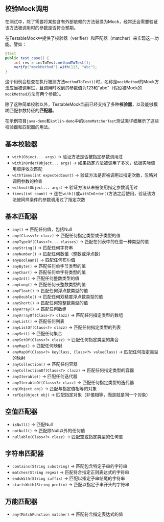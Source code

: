 校验Mock调用
---

在测试中，除了需要将某些含有外部依赖的方法替换为Mock，经常还会需要验证该方法被调用时的参数是否符合预期。

在TestableMock中提供了校验器（verifier）和匹配器（matcher）来实现这一功能。譬如：

```java
@Test
public test_case() {
    int res = insToTest.methodToTest();
    verify("mockMethod").with(123, "abc");
}
```

这个用例会检查在执行被测方法`methodToTest()`时，名称是`mockMethod`的Mock方法应当被调用过，且调用时收到的参数值为123和"abc"（假设被Mock的`mockMethod`方法有两个参数）。

除了这种简单校验以外，TestableMock当前已经支持了多种**校验器**，以及能够模糊匹配参数特征的**匹配器**。

在示例项目`java-demo`和`kotlin-demo`中的`DemoMatcherTest`测试类详细展示了这些校验器和匹配器的用法。

## 基本校验器

- `with(Object... args)` → 验证方法是否被指定参数调用过
- `withInOrder(Object... args)` → 如果指定方法被调用了多次，依据实际调用顺序依次匹配
- `withTimes(int expectedCount)` → 验证方法是否被调用过指定次数，忽略对调用参数的检查
- `without(Object... args)` → 验证方法从未被使用指定参数调用过
- `times(int count)` → 连在`with()`或`withInOrder()`方法之后使用，验证该方法被同样条件的参数调用过了指定次数

## 基本匹配器

- `any()` → 匹配任何值，包括Null
- `any(Class<?> clazz)` → 匹配任何指定类型或子类型的值
- `anyTypeOf(Class<?>... classes)` → 匹配在列表中的任意一种类型的值
- `anyString()` → 匹配任何字符串
- `anyNumber()` → 匹配任何数值（整数或浮点数）
- `anyBoolean()` → 匹配任何布尔值
- `anyByte()` → 匹配任何单字节类型的值
- `anyChar()` → 匹配任何单字符类型的值
- `anyInt()` → 匹配任何整数类型的值
- `anyLong()` → 匹配任何长整数类型的值
- `anyFloat()` → 匹配任何浮点数类型的值
- `anyDouble()` → 匹配任何双精度浮点数类型的值
- `anyShort()` → 匹配任何短整数类型的值
- `anyArray()` → 匹配任何数组
- `anyArrayOf(Class<?> clazz)` → 匹配任何指定类型的数组
- `anyList()` → 匹配任何列表
- `anyListOf(Class<?> clazz)` → 匹配任何指定类型的列表
- `anySet()` → 匹配任何集合
- `anySetOf(Class<?> clazz)` → 匹配任何指定类型的集合
- `anyMap()` → 匹配任何映射
- `anyMapOf(Class<?> keyClass, Class<?> valueClass)` → 匹配任何指定类型的映射
- `anyCollection()` → 匹配任何容器
- `anyCollectionOf(Class<?> clazz)` → 匹配任何指定类型的容器
- `anyIterable()` → 匹配任何迭代器
- `anyIterableOf(Class<?> clazz)` → 匹配任何指定类型的迭代器
- `eq(Object obj)` → 匹配与指定值相等的对象
- `refEq(Object obj)` → 匹配指定对象（非值相等，而是就是同一个对象）

## 空值匹配器

- `isNull()` → 匹配Null
- `notNull()` → 匹配除Null以外的任何值
- `nullable(Class<?> clazz)` → 匹配空或指定类型的任何值

## 字符串匹配器

- `contains(String substring)` → 匹配包含特定子串的字符串
- `matches(String regex)` → 匹配符合指定正则表达式的字符串
- `endsWith(String suffix)` → 匹配以指定子串结尾的字符串
- `startsWith(String prefix)` → 匹配以指定子串开头的字符串

## 万能匹配器

- `any(MatchFunction matcher)` → 匹配符合指定表达式的值
